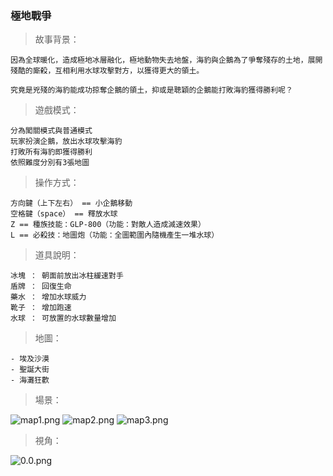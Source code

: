 ### 極地戰爭

> 故事背景：

```
因為全球暖化，造成極地冰層融化，極地動物失去地盤，海豹與企鵝為了爭奪殘存的土地，展開殘酷的廝殺，互相利用水球攻擊對方，以獲得更大的領土。

究竟是兇殘的海豹能成功掠奪企鵝的領土，抑或是聰穎的企鵝能打敗海豹獲得勝利呢？

```

> 遊戲模式：

```
分為闖關模式與普通模式
玩家扮演企鵝，放出水球攻擊海豹
打敗所有海豹即獲得勝利
依照難度分別有3張地圖
```

> 操作方式：

```
方向鍵（上下左右） == 小企鵝移動
空格鍵（space） == 釋放水球
Z == 種族技能：GLP-800（功能：對敵人造成減速效果）
L == 必殺技：地圖炮（功能：全圖範圍內隨機產生一堆水球）
```

> 道具說明：

```
冰塊 ： 朝面前放出冰柱緩速對手
盾牌 ： 回復生命
藥水 ： 增加水球威力
靴子 ： 增加跑速
水球 ： 可放置的水球數量增加
```

> 地圖：

```
- 埃及沙漠
- 聖誕大街
- 海灘狂歡
```

> 場景：

![map1.png](https://i.loli.net/2020/08/18/ORGAdBr6yKZpvf4.png)
![map2.png](https://i.loli.net/2020/08/18/c73foBuqtDCMXLp.png)
![map3.png](https://i.loli.net/2020/08/18/tUPsTL9wqjbn2vD.png)

> 視角：

![0.0.png](https://i.loli.net/2020/08/18/P41J8UZDWy2rHup.png)
